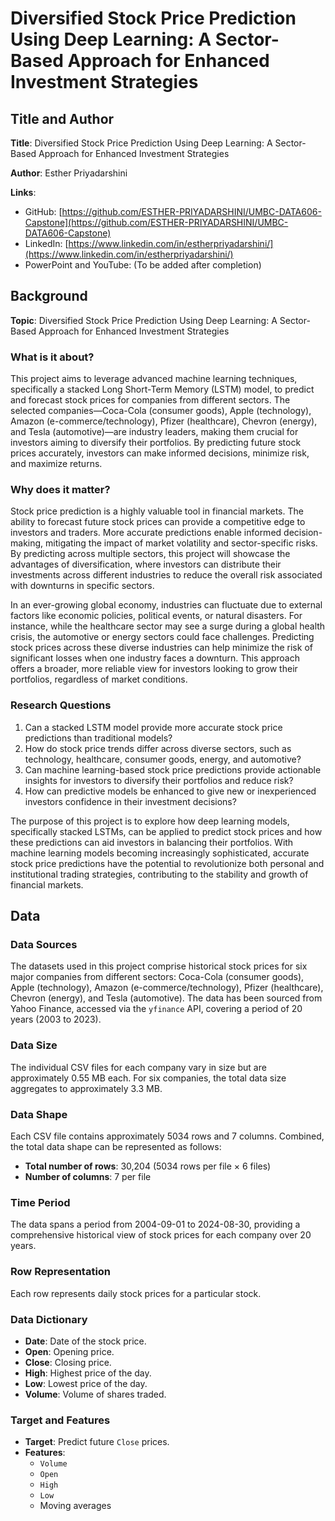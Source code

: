 # Diversified Stock Price Prediction Using Deep Learning: A Sector-Based Approach for Enhanced Investment Strategies

## Title and Author
**Title**: Diversified Stock Price Prediction Using Deep Learning: A Sector-Based Approach for Enhanced Investment Strategies

**Author**: Esther Priyadarshini  

**Links**:
- GitHub: [https://github.com/ESTHER-PRIYADARSHINI/UMBC-DATA606-Capstone](https://github.com/ESTHER-PRIYADARSHINI/UMBC-DATA606-Capstone)
- LinkedIn: [https://www.linkedin.com/in/estherpriyadarshini/](https://www.linkedin.com/in/estherpriyadarshini/)
- PowerPoint and YouTube: (To be added after completion)

## Background
**Topic**: Diversified Stock Price Prediction Using Deep Learning: A Sector-Based Approach for Enhanced Investment Strategies

### What is it about?
This project aims to leverage advanced machine learning techniques, specifically a stacked Long Short-Term Memory (LSTM) model, to predict and forecast stock prices for companies from different sectors. The selected companies—Coca-Cola (consumer goods), Apple (technology), Amazon (e-commerce/technology), Pfizer (healthcare), Chevron (energy), and Tesla (automotive)—are industry leaders, making them crucial for investors aiming to diversify their portfolios. By predicting future stock prices accurately, investors can make informed decisions, minimize risk, and maximize returns.

### Why does it matter?
Stock price prediction is a highly valuable tool in financial markets. The ability to forecast future stock prices can provide a competitive edge to investors and traders. More accurate predictions enable informed decision-making, mitigating the impact of market volatility and sector-specific risks. By predicting across multiple sectors, this project will showcase the advantages of diversification, where investors can distribute their investments across different industries to reduce the overall risk associated with downturns in specific sectors.

In an ever-growing global economy, industries can fluctuate due to external factors like economic policies, political events, or natural disasters. For instance, while the healthcare sector may see a surge during a global health crisis, the automotive or energy sectors could face challenges. Predicting stock prices across these diverse industries can help minimize the risk of significant losses when one industry faces a downturn. This approach offers a broader, more reliable view for investors looking to grow their portfolios, regardless of market conditions.

### Research Questions
1. Can a stacked LSTM model provide more accurate stock price predictions than traditional models?
2. How do stock price trends differ across diverse sectors, such as technology, healthcare, consumer goods, energy, and automotive?
3. Can machine learning-based stock price predictions provide actionable insights for investors to diversify their portfolios and reduce risk?
4. How can predictive models be enhanced to give new or inexperienced investors confidence in their investment decisions?

The purpose of this project is to explore how deep learning models, specifically stacked LSTMs, can be applied to predict stock prices and how these predictions can aid investors in balancing their portfolios. With machine learning models becoming increasingly sophisticated, accurate stock price predictions have the potential to revolutionize both personal and institutional trading strategies, contributing to the stability and growth of financial markets.

## Data

### Data Sources
The datasets used in this project comprise historical stock prices for six major companies from different sectors: Coca-Cola (consumer goods), Apple (technology), Amazon (e-commerce/technology), Pfizer (healthcare), Chevron (energy), and Tesla (automotive). The data has been sourced from Yahoo Finance, accessed via the `yfinance` API, covering a period of 20 years (2003 to 2023).

### Data Size
The individual CSV files for each company vary in size but are approximately 0.55 MB each. For six companies, the total data size aggregates to approximately 3.3 MB.

### Data Shape
Each CSV file contains approximately 5034 rows and 7 columns. Combined, the total data shape can be represented as follows:
- **Total number of rows**: 30,204 (5034 rows per file × 6 files)
- **Number of columns**: 7 per file

### Time Period
The data spans a period from 2004-09-01 to 2024-08-30, providing a comprehensive historical view of stock prices for each company over 20 years.

### Row Representation
Each row represents daily stock prices for a particular stock.

### Data Dictionary
- **Date**: Date of the stock price.
- **Open**: Opening price.
- **Close**: Closing price.
- **High**: Highest price of the day.
- **Low**: Lowest price of the day.
- **Volume**: Volume of shares traded.

### Target and Features
- **Target**: Predict future `Close` prices.
- **Features**: 
  - `Volume`
  - `Open`
  - `High`
  - `Low`
  - Moving averages
